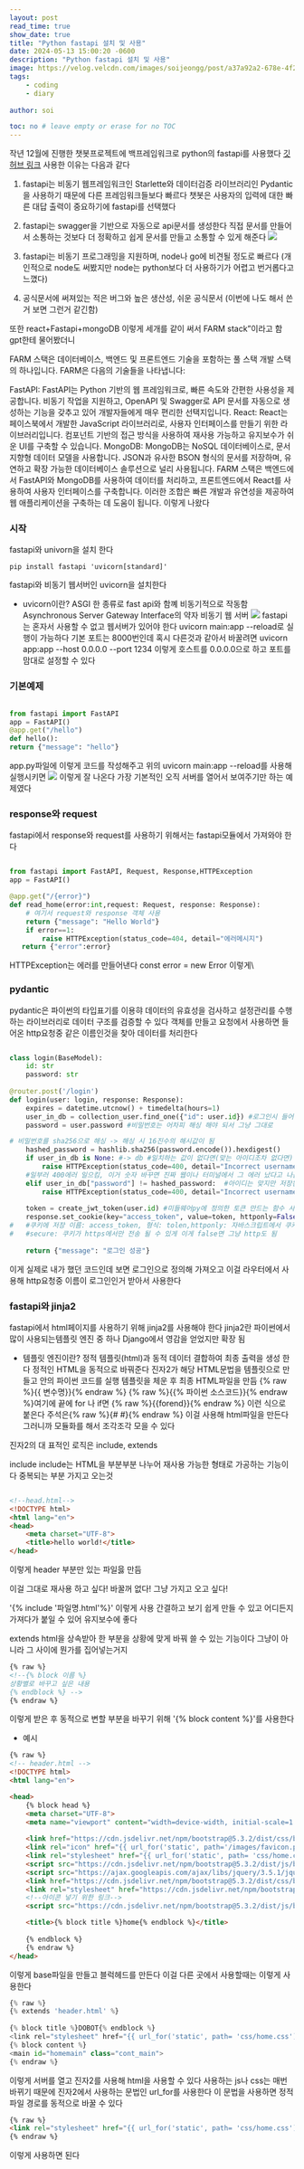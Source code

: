 ```yaml
---
layout: post
read_time: true
show_date: true
title: "Python fastapi 설치 및 사용"
date: 2024-05-13 15:00:20 -0600
description: "Python fastapi 설치 및 사용"
image: https://velog.velcdn.com/images/soijeongg/post/a37a92a2-678e-4f28-9162-248b6abeeaa6/image.png
tags: 
    - coding
    - diary
   
author: soi

toc: no # leave empty or erase for no TOC
---
```


작년 12월에 진행한 챗봇프로젝트에 백프레임워크로 python의 fastapi를 사용했다 
[깃허브 링크](https://github.com/2023-AISCHOOL-IOTA/D.O)
사용한 이유는 다음과 같다 
1. fastapi는 비동기 웹프레임워크인 Starlette와 데이터검증 라이브러리인 Pydantic을 사용하기 때문에 다른 프레임워크들보다 빠르다 
챗봇은 사용자의 입력에 대한 빠른 대답 출력이 중요하기에 fastapi를 선택했다 

2. fastapi는 swagger을 기반으로 자동으로 api문서를 생성한다 
직접 문서를 만들어서 소통하는 것보다 더 정확하고 쉽게 문서를 만들고 소통할 수 있게 해준다 
![](https://velog.velcdn.com/images/soijeongg/post/4f474cd9-4b5d-4df2-a4e7-04a548262cf8/image.png)

3. fastapi는 비동기 프로그래밍을 지원하며, node나 go에 비견될 정도로 빠르다 
(개인적으로 node도 써봤지만 node는 python보다 더 사용하기가 어렵고 번거롭다고 느꼈다)

4. 공식문서에 써져있는 적은 버그와 높은 생산성, 쉬운 공식문서 
(이번에 나도 해서 쓴거 보면 그런거 같긴함)

또한 react+Fastapi+mongoDB 이렇게 세개를 같이 써서 FARM stack”이라고 함
gpt한테 물어봤더니 

FARM 스택은 데이터베이스, 백엔드 및 프론트엔드 기술을 포함하는 풀 스택 개발 스택의 하나입니다. FARM은 다음의 기술들을 나타냅니다:

FastAPI: FastAPI는 Python 기반의 웹 프레임워크로, 빠른 속도와 간편한 사용성을 제공합니다. 비동기 작업을 지원하고, OpenAPI 및 Swagger로 API 문서를 자동으로 생성하는 기능을 갖추고 있어 개발자들에게 매우 편리한 선택지입니다.
React: React는 페이스북에서 개발한 JavaScript 라이브러리로, 사용자 인터페이스를 만들기 위한 라이브러리입니다. 컴포넌트 기반의 접근 방식을 사용하여 재사용 가능하고 유지보수가 쉬운 UI를 구축할 수 있습니다.
MongoDB: MongoDB는 NoSQL 데이터베이스로, 문서 지향형 데이터 모델을 사용합니다. JSON과 유사한 BSON 형식의 문서를 저장하며, 유연하고 확장 가능한 데이터베이스 솔루션으로 널리 사용됩니다.
FARM 스택은 백엔드에서 FastAPI와 MongoDB를 사용하여 데이터를 처리하고, 프론트엔드에서 React를 사용하여 사용자 인터페이스를 구축합니다. 이러한 조합은 빠른 개발과 유연성을 제공하여 웹 애플리케이션을 구축하는 데 도움이 됩니다.
이렇게 나왔다 

### 시작
fastapi와 univorn을 설치 한다 
```shell
pip install fastapi 'uvicorn[standard]'
```
fastapi와 비동기 웹서버인 uvicorn을 설치한다 

- uvicorn이란?
ASGI 한 종류로 fast api와 함꼐 비동기적으로 작동함
Asynchronous Server Gateway Interface의 약자 비동기 웹 서버
![](https://velog.velcdn.com/images/soijeongg/post/718841c9-0c8f-49e3-b14d-97a983204b10/image.png)
fastapi는 혼자서 사용할 수 없고 웹서버가 있어야 한다 
uvicorn main:app --reload로 실행이 가능하다 기본 포트는 8000번인데 혹시 다른것과 같아서 바꿀려면 uvicorn app:app --host 0.0.0.0 --port 1234 이렇게 호스트를 0.0.0.0으로 하고 포트를 맘대로 설정할 수 있다 

### 기본예제 
```python

from fastapi import FastAPI
app = FastAPI()
@app.get("/hello")
def hello():
return {"message": "hello"}
```
app.py파일에 이렇게 코드를 작성해주고 위의 uvicorn main:app --reload를 사용해 실행시키면 
![](https://velog.velcdn.com/images/soijeongg/post/7e5fba5e-5e15-4a25-bf26-1e068e84d8f4/image.png)
이렇게 잘 나온다 
가장 기본적인 오직 서버를 열어서 보여주기만 하는 예제였다 

### response와 request
fastapi에서 response와 request를 사용하기 위해서는 fastapi모듈에서 가져와야 한다 
```python

from fastapi import FastAPI, Request, Response,HTTPException
app = FastAPI()

@app.get("/{error}")
def read_home(error:int,request: Request, response: Response):
    # 여기서 request와 response 객체 사용
    return {"message": "Hello World"}
    if error==1:
    	raise HTTPException(status_code=404, detail="에러메시지")
   return {"error":error}
```
HTTPException는 에러를 만들어낸다  const error = new Error 이렇게\

### pydantic
pydantic은 파이썬의 타입표기를 이용햐 데이터의 유효성을 검사하고 설정관리를 수행하는 라이브러리로 데이터 구조를 검증할 수 있다 
객체를 만들고 요청에서 사용하면 들어온 http요청중 같은 이름인것을 찾아 데이터를 처리한다 
```python

class login(BaseModel):
    id: str
    password: str
    
@router.post('/login')
def login(user: login, response: Response):
    expires = datetime.utcnow() + timedelta(hours=1)  
    user_in_db = collection_user.find_one({"id": user.id}) #로그인시 들어온 user라는 값에 있는 id를 가지고 일치하는게 있는지 검색
    password = user.password #비밀번호는 어차피 해싱 해야 되서 그냥 그대로 

# 비밀번호를 sha256으로 해싱 -> 해싱 시 16진수의 해시값이 됨
    hashed_password = hashlib.sha256(password.encode()).hexdigest()
    if user_in_db is None: #-> db #일치하는 값이 없다면(맞는 아이디조차 없다면)
        raise HTTPException(status_code=400, detail="Incorrect username or password")
    #일부러 400에러 일으킴, 이거 숫자 바꾸면 진짜 웹이나 터미널에서 그 에러 났다고 나옴 신기
    elif user_in_db["password"] != hashed_password:  #아이디는 맞지만 저장된 비밀번호가 해시비밀번호와 다르다면
        raise HTTPException(status_code=400, detail="Incorrect username or password")# 오류
    
    token = create_jwt_token(user.id) #미들웨어py에 정의한 토큰 만드는 함수 사용해 id를 가지고 토큰을 만듬
    response.set_cookie(key="access_token", value=token, httponly=False, secure=False, expires =expires.timestamp() ) 
#   #쿠키에 저장 이름: access_token, 형식: tolen,httponly: 자바스크립트에서 쿠키 접근X 보안 강화를 위해  
#   #secure: 쿠키가 https에서만 전송 될 수 있게 이게 false면 그냥 http도 됨 
   
    return {"message": "로그인 성공"}
```
이게 실제로 내가 했던 코드인데 보면 로그인으로 정의해 가져오고 이걸 라우터에서 사용해 http요청중 이름이 로그인인거 받아서 사용한다 

### fastapi와 jinja2
fastapi에서 html페이지를 사용하기 위해 jinja2를 사용해야 한다 
jinja2란 파이썬에서 많이 사용되는템플릿 엔진 중 하나
Django에서 영감을 얻었지만 확장 됨

- 템플릿 엔진이란?
정적 템플릿(html)과 동적 데이터 결합하여 최종 출력을 생성 한다
정적인 HTML을 동적으로 바꿔준다
진자2가 해당 HTML문법을 템플릿으로 만들고 안의 파이썬 코드를 실행
템플릿을 체운 후 최종 HTML파일을 만듬
{% raw %}{{ 변수명}}{% endraw %}
{% raw %}{{% 파이썬 소스코드}}{% endraw %}여기에 끝에 for 나 if면 {% raw %}{{forend}}{% endraw %} 이런 식으로 붙은다
주석은{% raw %}{# #}{% endraw %}
이걸 사용해 html파일을 만든다 
그러니까 모듈화를 해서 조각조각 모을 수 있다 

진자2의 대 표적인 로직은 include, extends

include
include는 HTML을 부분부분 나누어 재사용 가능한 형태로 가공하는 기능이다
중복되는 부분 가지고 오는것

```html

<!--head.html-->
<!DOCTYPE html>
<html lang="en">
<head>
    <meta charset="UTF-8">
    <title>hello world!</title>
</head>
```
이렇게 header 부분만 있는 파일읋 만듬

이걸 그대로 재사용 하고 싶다! 바꿀꺼 없다! 그냥 가지고 오고 싶다!

'{% include '파일명.html'%}' 이렇게 사용
간결하고 보기 쉽게 만들 수 있고 어디든지 가져다가 붙일 수 있어 유지보수에 좋다

extends
html을 상속받아 한 부분을 상황에 맞게 바꿔 쓸 수 있는 기능이다
그냥이 아니라 그 사이에 뭔가를 집어넣는거지
```html
{% raw %}
<!--{% block 이름 %}
상황별로 바꾸고 싶은 내용
{% endblock %} -->
{% endraw %}
```
이렇게 받은 후 동적으로 변할 부분을 바꾸기 위해 '{% block content %}'를 사용한다 

- 예시
```html
{% raw %}
<!-- header.html -->
<!DOCTYPE html>
<html lang="en">

<head>
    {% block head %}
    <meta charset="UTF-8">
    <meta name="viewport" content="width=device-width, initial-scale=1.0">
    
    <link href="https://cdn.jsdelivr.net/npm/bootstrap@5.3.2/dist/css/bootstrap.min.css" rel="stylesheet">
    <link rel="icon" href="{{ url_for('static', path='/images/favicon.png') }}" type="image/x-icon">
    <link rel="stylesheet" href="{{ url_for('static', path= 'css/home.css')}}">
    <script src="https://cdn.jsdelivr.net/npm/bootstrap@5.3.2/dist/js/bootstrap.bundle.min.js"></script>
    <script src="https://ajax.googleapis.com/ajax/libs/jquery/3.5.1/jquery.min.js"></script>
    <link href="https://cdn.jsdelivr.net/npm/bootstrap@5.3.2/dist/css/bootstrap.min.css" rel="stylesheet">
    <link rel="stylesheet" href="https://cdn.jsdelivr.net/npm/bootstrap-icons@1.10.5/font/bootstrap-icons.css">
    <!--아이콘 넣기 위한 링크-->
    <script src="https://cdn.jsdelivr.net/npm/bootstrap@5.3.2/dist/js/bootstrap.bundle.min.js"></script>

    <title>{% block title %}home{% endblock %}</title>
    
    {% endblock %}
    {% endraw %}
</head>
```
이렇게 base파일을 만들고 블럭헤드를 만든다 
이걸 다른 곳에서 사용할때는 이렇게 사용한다 
```python
{% raw %}
{% extends 'header.html' %}
 
{% block title %}DOBOT{% endblock %}
<link rel="stylesheet" href="{{ url_for('static', path= 'css/home.css')}}">
{% block content %}
<main id="homemain" class="cont_main">
{% endraw %}
```

이렇게 서버를 열고 진자2를 사용해 html을 사용할 수 있다 
사용하는 js나 css는 매번 바뀌기 때문에 진자2에서 사용하는 문법인 url_for를 사용한다 
이 문법을 사용하면 정적파일 경로를 동적으로 바꿀 수 있다 
```html
{% raw %}
<link rel="stylesheet" href="{{ url_for('static', path= 'css/home.css')}}">
{% endraw %}
```
이렇게 사용하면 된다 